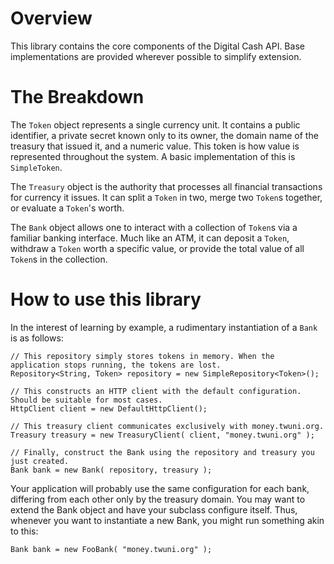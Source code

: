 Overview
========

This library contains the core components of the Digital Cash API. Base implementations are provided wherever
possible to simplify extension.


The Breakdown
=============

The `Token` object represents a single currency unit. It contains a public identifier, a private
secret known only to its owner, the domain name of the treasury that issued it, and a numeric value.
This token is how value is represented throughout the system. A basic implementation of this is `SimpleToken`.

The `Treasury` object is the authority that processes all financial transactions for currency it issues.
It can split a `Token` in two, merge two `Token`s together, or evaluate a `Token`'s worth.

The `Bank` object allows one to interact with a collection of `Token`s via a familiar banking interface.
Much like an ATM, it can deposit a `Token`, withdraw a `Token` worth a specific value, or provide the 
total value of all `Token`s in the collection.


How to use this library
=======================

In the interest of learning by example, a rudimentary instantiation of a `Bank` is as follows:

	// This repository simply stores tokens in memory. When the application stops running, the tokens are lost.
	Repository<String, Token> repository = new SimpleRepository<Token>();
	
	// This constructs an HTTP client with the default configuration. Should be suitable for most cases.
	HttpClient client = new DefaultHttpClient();
	
	// This treasury client communicates exclusively with money.twuni.org.
	Treasury treasury = new TreasuryClient( client, "money.twuni.org" );
	
	// Finally, construct the Bank using the repository and treasury you just created.
	Bank bank = new Bank( repository, treasury );

Your application will probably use the same configuration for each bank, differing from each other only
by the treasury domain. You may want to extend the Bank object and have your subclass configure itself.
Thus, whenever you want to instantiate a new Bank, you might run something akin to this:

    Bank bank = new FooBank( "money.twuni.org" );


[Treasury REST API]: https://sites.google.com/a/twuni.org/digital-currency/treasury/rest-api
